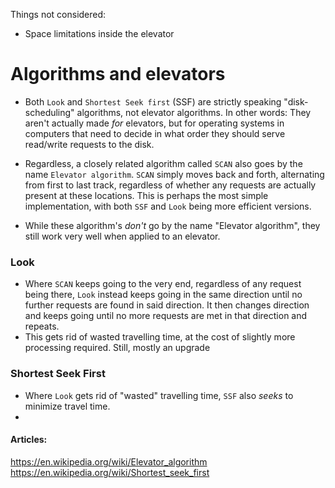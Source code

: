 
Things not considered:
- Space limitations inside the elevator

# Algorithms and elevators

- Both `Look` and `Shortest Seek first` (SSF) are strictly speaking "disk-scheduling" algorithms, not elevator algorithms.
In other words: They aren't actually made *for* elevators, but for operating systems in computers that need to decide in what order they should serve read/write requests to the disk.

- Regardless, a closely related algorithm called `SCAN` also goes by the name `Elevator algorithm`. `SCAN` simply moves back and forth, alternating from first to last track, regardless of whether any requests are actually present at these locations. This is perhaps the most simple implementation, with both `SSF` and `Look` being more efficient versions.

- While these algorithm's *don't* go by the name "Elevator algorithm", they still work very well when applied to an elevator.

### Look
- Where `SCAN` keeps going to the very end, regardless of any request being there, `Look` instead keeps going in the same direction until no further requests are found in said direction. It then changes direction and keeps going until no more requests are met in that direction and repeats.
- This gets rid of wasted travelling time, at the cost of slightly more processing required. Still, mostly an upgrade


### Shortest Seek First
- Where `Look` gets rid of "wasted" travelling time, `SSF` also *seeks* to minimize travel time.
- 


#### Articles:
https://en.wikipedia.org/wiki/Elevator_algorithm
https://en.wikipedia.org/wiki/Shortest_seek_first